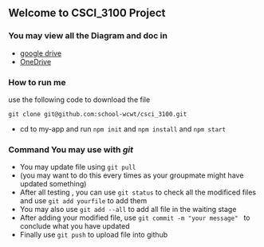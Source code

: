 ## Welcome to CSCI_3100 Project
### You may view all the Diagram and doc in 
+ [google drive](https://drive.google.com/drive/folders/1KoTn5ugbMzSGxRS61RfaG0zq1o0gV_ry?usp=sharing) 
+ [OneDrive](https://mycuhk-my.sharepoint.com/personal/1155109240_link_cuhk_edu_hk/_layouts/15/onedrive.aspx?id=%2Fpersonal%2F1155109240%5Flink%5Fcuhk%5Fedu%5Fhk%2FDocuments%2Fcsci3100%5FGroupE6&originalPath=aHR0cHM6Ly9teWN1aGstbXkuc2hhcmVwb2ludC5jb20vOmY6L2cvcGVyc29uYWwvMTE1NTEwOTI0MF9saW5rX2N1aGtfZWR1X2hrL0Vva3dBSDUzZTE5THFzN1ZNLVFtMzBvQkZJSXVVOFF2Ymo3eS1MaUV5M3pFMlE_cnRpbWU9TmhsU1RrYlQyRWc)

### How to run me
use the following code to download the file
```
git clone git@github.com:school-wcwt/csci_3100.git
```
- cd to my-app and run `npm init` and `npm install` and `npm start`

### Command You may use with ***git***
- You may update file using `git pull` 
- (you may want to do this every times as your groupmate might have updated something)
- After all testing , you can use  `git status` to check all the modificed files and use `git add yourfile` to add them
- You may also use `git add --all` to add all file in the waiting stage
- After adding your modified file, use `git commit -m "your message" ` to conclude what you have updated
- Finally use `git push` to upload file into github

